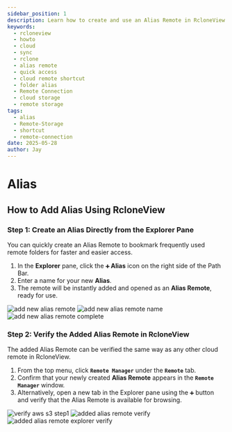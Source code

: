 ```yaml
---
sidebar_position: 1
description: Learn how to create and use an Alias Remote in RcloneView for quicker access to frequently used remote folders.
keywords:
  - rcloneview
  - howto
  - cloud
  - sync
  - rclone
  - alias remote
  - quick access
  - cloud remote shortcut
  - folder alias
  - Remote Connection
  - cloud storage
  - remote storage
tags:
  - alias
  - Remote-Storage
  - shortcut
  - remote-connection
date: 2025-05-28
author: Jay
---
```

# Alias

## How to Add Alias Using RcloneView

### Step 1: Create an Alias Directly from the Explorer Pane

You can quickly create an Alias Remote to bookmark frequently used remote folders for faster and easier access.
  
1. In the **Explorer** pane, click the **`➕` Alias** icon on the right side of the Path Bar.
2. Enter a name for your new **Alias**.
3. The remote will be instantly added and opened as an **Alias Remote**, ready for use.
<div class="img-grid-3">
<img src="/support/images/en/howto/remote-storage-connection-settings/add-new-alias-remote.png" alt="add new alias remote" class="img-medium img-center" />
<img src="/support/images/en/howto/remote-storage-connection-settings/add-new-alias-remote-name.png" alt="add new alias remote name" class="img-medium img-center" />
<img src="/support/images/en/howto/remote-storage-connection-settings/add-new-alias-remote-complete.png" alt="add new alias remote complete" class="img-medium img-center" />
</div>


### Step 2: Verify the Added Alias Remote in RcloneView

The added Alias Remote can be verified the same way as any other cloud remote in RcloneView.

1. From the top menu, click **`Remote Manager`** under the **`Remote`** tab.
2. Confirm that your newly created **Alias Remote** appears in the **`Remote Manager`** window.
3. Alternatively, open a new tab in the Explorer pane using the **`➕`** button and verify that the Alias Remote is available for browsing.

<div class="img-grid-3">
<img src="/support/images/en/howto/Remote Storage Connection Settings/Connect using CLI/add-icloud-verify-step1.png" alt="verify aws s3 step1" class="img-medium img-center" />
<img src="/support/images/en/howto/remote-storage-connection-settings/added-alias-remote-verify.png" alt="added alias remote verify" class="img-medium img-center" />
<img src="/support/images/en/howto/remote-storage-connection-settings/added-alias-remote-explorer-verify.png" alt="added alias remote explorer verify" class="img-medium img-center" />
</div>
 



